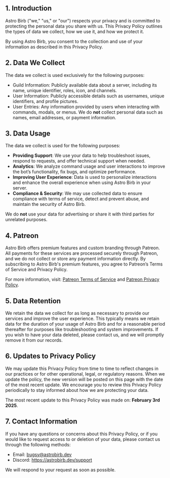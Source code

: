 
## 1. Introduction  
Astro Birb ("we," "us," or "our") respects your privacy and is committed to protecting the personal data you share with us. This Privacy Policy outlines the types of data we collect, how we use it, and how we protect it.

By using Astro Birb, you consent to the collection and use of your information as described in this Privacy Policy.

## 2. Data We Collect  
The data we collect is used exclusively for the following purposes:
- Guild Information: Publicly available data about a server, including its name, unique identifier, roles, icon, and channels.
- User Information: Publicly accessible details such as usernames, unique identifiers, and profile pictures.
- User Entries: Any information provided by users when interacting with commands, modals, or menus.
  We do **not** collect personal data such as names, email addresses, or payment information.

## 3. Data Usage  
The data we collect is used for the following purposes:

- **Providing Support**: We use your data to help troubleshoot issues, respond to requests, and offer technical support when needed.
- **Analytics**: We analyze command usage and user interactions to improve the bot’s functionality, fix bugs, and optimize performance.
- **Improving User Experience**: Data is used to personalize interactions and enhance the overall experience when using Astro Birb in your server.
- **Compliance & Security**: We may use collected data to ensure compliance with terms of service, detect and prevent abuse, and maintain the security of Astro Birb.

We do **not** use your data for advertising or share it with third parties for unrelated purposes.

## 4. Patreon

Astro Birb offers premium features and custom branding through Patreon. All payments for these services are processed securely through Patreon, and we do not collect or store any payment information directly. By subscribing to Astro Birb's premium features, you agree to Patreon’s Terms of Service and Privacy Policy.

For more information, visit: [Patreon Terms of Service](https://www.patreon.com/policy) and [Patreon Privacy Policy](https://www.patreon.com/privacy).

  
## 5. Data Retention  
We retain the data we collect for as long as necessary to provide our services and improve the user experience. This typically means we retain data for the duration of your usage of Astro Birb and for a reasonable period thereafter for purposes like troubleshooting and system improvements. If you wish to have your data deleted, please contact us, and we will promptly remove it from our records.

## 6. Updates to Privacy Policy  
We may update this Privacy Policy from time to time to reflect changes in our practices or for other operational, legal, or regulatory reasons. When we update the policy, the new version will be posted on this page with the date of the most recent update. We encourage you to review this Privacy Policy periodically to stay informed about how we are protecting your data.

The most recent update to this Privacy Policy was made on: **February 3rd 2025**.

## 7. Contact Information  
If you have any questions or concerns about this Privacy Policy, or if you would like to request access to or deletion of your data, please contact us through the following methods:

- Email: bugsy@astrobirb.dev
- Discord: https://astrobirb.dev/support

We will respond to your request as soon as possible.



